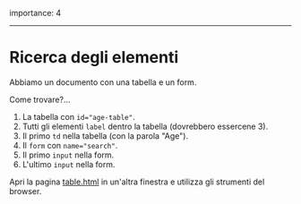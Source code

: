 importance: 4

---

# Ricerca degli elementi

Abbiamo un documento con una tabella e un form.

Come trovare?...

1. La tabella con `id="age-table"`.
2. Tutti gli elementi `label` dentro la tabella (dovrebbero essercene 3).
3. Il primo `td` nella tabella (con la parola "Age").
4. Il `form` con `name="search"`.
5. Il primo `input` nella form.
6. L'ultimo `input` nella form.

Apri la pagina [table.html](table.html) in un'altra finestra e utilizza gli strumenti del browser. 
